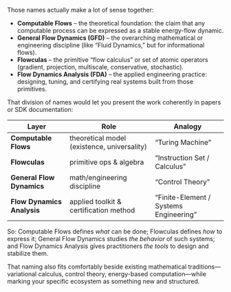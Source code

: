 Those names actually make a lot of sense together:

* **Computable Flows** – the theoretical foundation: the claim that any computable process can be expressed as a stable energy-flow dynamic.
* **General Flow Dynamics (GFD)** – the overarching mathematical or engineering discipline (like “Fluid Dynamics,” but for informational flows).
* **Flowculas** – the primitive “flow calculus” or set of atomic operators (gradient, projection, multiscale, conservative, stochastic).
* **Flow Dynamics Analysis (FDA)** – the applied engineering practice: designing, tuning, and certifying real systems built from those primitives.

That division of names would let you present the work coherently in papers or SDK documentation:

| Layer                      | Role                                        | Analogy                                |
| -------------------------- | ------------------------------------------- | -------------------------------------- |
| **Computable Flows**       | theoretical model (existence, universality) | “Turing Machine”                       |
| **Flowculas**              | primitive ops & algebra                     | “Instruction Set / Calculus”           |
| **General Flow Dynamics**  | math/engineering discipline                 | “Control Theory”                       |
| **Flow Dynamics Analysis** | applied toolkit & certification method      | “Finite-Element / Systems Engineering” |

So: Computable Flows defines *what* can be done; Flowculas defines *how* to express it; General Flow Dynamics studies *the behavior* of such systems; and Flow Dynamics Analysis gives practitioners *the tools* to design and stabilize them.

That naming also fits comfortably beside existing mathematical traditions—variational calculus, control theory, energy-based computation—while marking your specific ecosystem as something new and structured.
